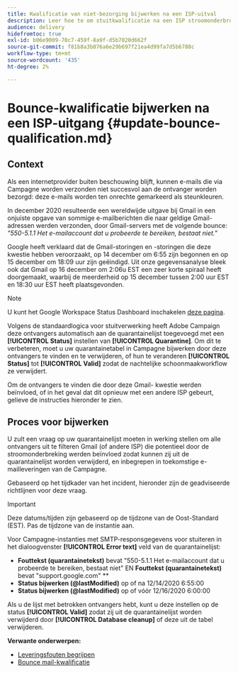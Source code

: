 ```yaml
---
title: Kwalificatie van niet-bezorging bijwerken na een ISP-uitval
description: Leer hoe te om stuitkwalificatie na een ISP stroomonderbreking bij te werken.
audience: delivery
hidefromtoc: true
exl-id: b06e9009-70c7-459f-8a9f-d5b7020d662f
source-git-commit: f81b8a3b076a6e29b697f21ea4d99fa7d5b6788c
workflow-type: tm+mt
source-wordcount: '435'
ht-degree: 2%

---
```


# Bounce-kwalificatie bijwerken na een ISP-uitgang {#update-bounce-qualification.md}

## Context

Als een internetprovider buiten beschouwing blijft, kunnen e-mails die via Campagne worden verzonden niet succesvol aan de ontvanger worden bezorgd: deze e-mails worden ten onrechte gemarkeerd als steunkleuren.

In december 2020 resulteerde een wereldwijde uitgave bij Gmail in een onjuiste opgave van sommige e-mailberichten die naar geldige Gmail-adressen werden verzonden, door Gmail-servers met de volgende bounce: *&quot;550-5.1.1 Het e-mailaccount dat u probeerde te bereiken, bestaat niet.&quot;*

Google heeft verklaard dat de Gmail-storingen en -storingen die deze kwestie hebben veroorzaakt, op 14 december om 6:55 zijn begonnen en op 15 december om 18:09 uur zijn geëindigd. Uit onze gegevensanalyse bleek ook dat Gmail op 16 december om 2:06u EST een zeer korte spiraal heeft doorgemaakt, waarbij de meerderheid op 15 december tussen 2:00 uur EST en 18:30 uur EST heeft plaatsgevonden.

>[!NOTE]
>
>U kunt het Google Workspace Status Dashboard inschakelen [deze pagina](https://www.google.com/appsstatus#hl=en&amp;v=status).


Volgens de standaardlogica voor stuitverwerking heeft Adobe Campaign deze ontvangers automatisch aan de quarantainelijst toegevoegd met een **[!UICONTROL Status]** instellen van **[!UICONTROL Quarantine]**. Om dit te verbeteren, moet u uw quarantainetabel in Campagne bijwerken door deze ontvangers te vinden en te verwijderen, of hun te veranderen **[!UICONTROL Status]** tot **[!UICONTROL Valid]** zodat de nachtelijke schoonmaakworkflow ze verwijdert.

Om de ontvangers te vinden die door deze Gmail- kwestie werden beïnvloed, of in het geval dat dit opnieuw met een andere ISP gebeurt, gelieve de instructies hieronder te zien.

## Proces voor bijwerken

U zult een vraag op uw quarantainelijst moeten in werking stellen om alle ontvangers uit te filteren Gmail (of andere ISP) die potentieel door de stroomonderbreking werden beïnvloed zodat kunnen zij uit de quarantainelijst worden verwijderd, en inbegrepen in toekomstige e-mailleveringen van de Campagne.

Gebaseerd op het tijdkader van het incident, hieronder zijn de geadviseerde richtlijnen voor deze vraag.

>[!IMPORTANT]
>
>Deze datums/tijden zijn gebaseerd op de tijdzone van de Oost-Standard (EST). Pas de tijdzone van de instantie aan.

Voor Campagne-instanties met SMTP-responsgegevens voor stuiteren in het dialoogvenster **[!UICONTROL Error text]** veld van de quarantainelijst:

* **Fouttekst (quarantainetekst)** bevat &quot;550-5.1.1 Het e-mailaccount dat u probeerde te bereiken, bestaat niet&quot; EN **Fouttekst (quarantainetekst)** bevat &quot;support.google.com&quot; **
* **Status bijwerken (@lastModified)** op of na 12/14/2020 6:55:00
* **Status bijwerken (@lastModified)** op of vóór 12/16/2020 6:00:00

Als u de lijst met betrokken ontvangers hebt, kunt u deze instellen op de status **[!UICONTROL Valid]** zodat zij uit de quarantainelijst worden verwijderd door **[!UICONTROL Database cleanup]** of deze uit de tabel verwijderen.

**Verwante onderwerpen:**
* [Leveringsfouten begrijpen](../../sending/using/understanding-delivery-failures.md)
* [Bounce mail-kwalificatie](../../sending/using/understanding-delivery-failures.md#bounce-mail-qualification)
